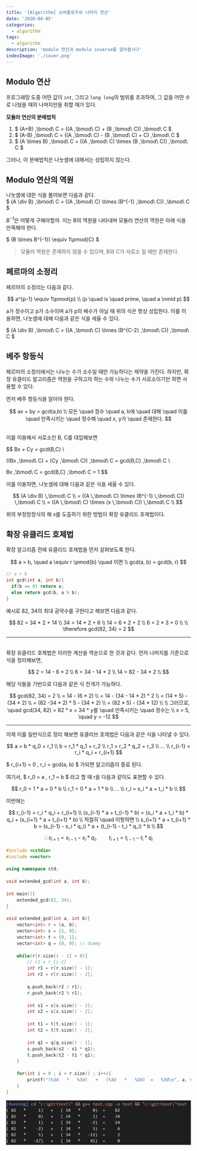 ```yaml
---
title: '[Algorithm] 오버플로우와 나머지 연산'
date: '2020-04-05'
categories:
  - algorithm
tags:
  - algorithm
description: 'modulo 연산과 modulo inverse를 알아봅시다'
indexImage: './cover.png'
---
```


## Modulo 연산  

프로그래밍 도중 어떤 값이 ```int```, 그리고 ```long long```의 범위를 초과하여, 그 값을 어떤 수로 나눴을 때의 나머지만을 취할 때가 있다.

**모듈러 연산의 분배법칙**

1. $ (A+B) \,\bmod\ C = ((A \,\bmod\ C) + (B \,\bmod\ C)) \,\bmod\ C $
2. $ (A-B) \,\bmod\ C = ((A \,\bmod\ C) - (B \,\bmod\ C) + C) \,\bmod\ C $
3. $ (A \times B) \,\bmod\ C = ((A \,\bmod\ C) \times (B \,\bmod\ C)) \,\bmod\ C $

그러나, 이 분배법칙은 나눗셈에 대해서는 성립하지 않는다.  

## Modulo 연산의 역원

나눗셈에 대한 식을 풀어보면 다음과 같다.  
$ (A \div B) \,\bmod\ C = ((A \,\bmod\ C) \times (B^{-1} \,\bmod\ C)) \,\bmod\ C $

$B^{-1}$은 어떻게 구해야할까. 이는 B의 역원을 나타내며 모듈러 연산의 역원은 아래 식을 만족해야 한다.

$ (B \times B^{-1}) \equiv 1\pmod{C} $  
> 모듈러 역원은 존재하지 않을 수 있으며, B와 C가 서로소 일 때만 존재한다.


## 페르마의 소정리

페르마의 소정리는 다음과 같다.

$$
a^{p-1} \equiv 1\pmod{p}   \\    (p \quad is \quad prime, \quad a \nmid p)
$$

a가 정수이고 p가 소수이며 a가 p의 배수가 아닐 때 위의 식은 항상 성립한다.
이를 이용하면, 나눗셈에 대해 다음과 같은 식을 세울 수 있다.

$ (A \div B) \,\bmod\ C = ((A \,\bmod\ C) \times (B^{C-2} \,\bmod\ C)) \,\bmod\ C $

## 베주 항등식

페르마의 소정리에서는 나누는 수가 소수일 때만 가능하다는 제약을 가진다.
하지만, 확장 유클리드 알고리즘은 역원을 구하고자 하는 수와 나누는 수가 서로소이기만 하면 사용할 수 있다.  

먼저 베주 항등식을 알아야 한다.

$$
ax + by = gcd(a,b) \\
모든 \quad 정수 \quad a, b에 \quad 대해 \quad 이를 \quad 만족시키는 \quad 정수해 \quad x, y가 \quad 존재한다.
$$  

<br/>
이를 이용해서 서로소인 B, C를 대입해보면

$$
Bx + Cy = gcd(B,C) \\

((Bx \,\bmod\ C) + (Cy \,\bmod\ C)) \,\bmod\ C = gcd(B,C) \,\bmod\ C \\

 Bx \,\bmod\ C = gcd(B,C) \,\bmod\ C = 1
$$

이를 이용하면, 나눗셈에 대해 다음과 같은 식을 세울 수 있다.  

$$
(A \div B) \,\bmod\ C \\
= ((A \,\bmod\ C) \times (B^{-1} \,\bmod\ C)) \,\bmod\ C \\ 
= ((A \,\bmod\ C) \times (x \,\bmod\ C)) \,\bmod\ C \\
$$

위의 부정방정식의 해 x를 도출하기 위한 방법이 확장 유클리드 호제법이다.


## 확장 유클리드 호제법

확장 알고리즘 전에 유클리드 호제법을 먼저 살펴보도록 한다.

$$
a > b, \quad a \equiv  r \pmod{b} \quad 이면 \\
gcd(a, b) = gcd(b, r)
$$

``` cpp
// a > b
int gcd(int a, int b){
  if(b == 0) return a;
  else return gcd(b, a % b);
}
```

예시로 82, 34의 최대 공약수를 구한다고 해보면 다음과 같다.
<br/>

$$
82 = 34 * 2 + 14 \\
34 = 14 * 2 + 6 \\
14 = 6 * 2 + 2 \\
6 = 2 * 3 + 0 \\
\\
\therefore gcd(82, 34) = 2
$$

---------------------
<br/>
확장 유클리드 호제법은 이러한 계산을 역순으로 한 것과 같다.  
먼저 나머지를 기준으로 식을 정리해보면,  

$$
2 = 14 - 6 * 2 \\
6 = 34 - 14 * 2 \\
14 = 82 - 34 * 2 \\
$$

해당 식들을 기반으로 다음과 같은 식 전개가 가능하다.

$$
gcd(82, 34) = 2 \\
= 14 - (6 * 2) \\
= 14 - (34 - 14 * 2) * 2 \\
= (14 * 5) - (34 * 2) \\
= (82 -34 * 2) * 5 - (34 * 2) \\
= (82 * 5) - (34 * 12) \\
\\
그러므로, \quad gcd(34, 82) = 82 * x + 34 * y를 \quad 만족시키는 \quad 정수는 \\
x = 5, \quad y = -12
$$

---------------------

이제 이를 일반식으로 정리 해보면 유클리브 호제법은 다음과 같은 식을 나타낼 수 있다.

$$
a = b * q_0 + r_1 \\
b = r_1 * q_1 + r_2 \\
r_1 = r_2 * q_2 + r_3 \\
... \\
r_{i-1} = r_i * q_i + r_{i+1} 
$$

$ r_{i+1} = 0 , r_i = gcd(a, b) $ 가되면 알고리즘이 종료 된다. 


여기서, $ r_0 = a , r_1 = b $ 라고 할 때 r을 다음과 같이도 표현할 수 있다.

$$
r_0 = 1 * a + 0 * b \\
r_1 = 0 * a + 1 * b \\
... \\
r_i = s_i * a + t_i * b \\
$$

이번에는

$$
r_{i-1} = r_i * q_i + r_{i+1} \\ 
(s_{i-1} * a + t_{i-1} * b) = (s_i * a + t_i * b) * q_i + (s_{i+1} * a + t_{i+1} * b) \\
적절히 \quad 이항하면 \\
s_{i+1} * a + t_{i+1} * b = (s_{i-1} - s_i * q_i) * a + (t_{i-1} - t_i * q_i) * b \\
$$

$$
\therefore s_{i+1} = s_{i-1} - s_i * q_i, \quad \quad t_{i+1} = t_{i-1} - t_i * q_i
$$

``` cpp
#include <cstdio>
#include <vector>

using namespace std;

void extended_gcd(int a, int b);

int main(){
	extended_gcd(82, 34);
}

void extended_gcd(int a, int b){
	vector<int> r = {a, b};
	vector<int> s = {1, 0};
	vector<int> t = {0, 1};
	vector<int> q = {0, 0}; // dummy

	while(r[r.size() - 1] > 0){
		// r1 = r_{i-1}
		int r1 = r[r.size() - 1];
		int r2 = r[r.size() - 2];
		
		q.push_back(r2 / r1);
		r.push_back(r2 % r1);
		
		int s1 = s[s.size() - 1];
		int s2 = s[s.size() - 2];
			
		int t1 = t[t.size() - 1];
		int t2 = t[t.size() - 2];
		
		int q1 = q[q.size() - 1];
		s.push_back(s2 - s1 * q1);
		t.push_back(t2 - t1 * q1);
	}
	
	for(int i = 0 ; i < r.size() ; i++){
		printf("(%3d   *   %3d)   +   (%3d   *   %3d)  =   %3d\n", a, s[i], b, t[i], r[i]);
	}
}
```

![extended_gcd_result](./extended_gcd.png)